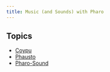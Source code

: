 ```yaml
---
title: Music (and Sounds) with Pharo
---
```


<div class="sidebar">
    <h2>Topics</h2>
    <ul>
        <li><a href="/documentation/coypu.md">Coypu</a></li>
        <li><a href="/documentation/phausto.md">Phausto</a></li>
        <li><a href="/documentation/pharosound.md">Pharo-Sound</a></li>
    
</div>
